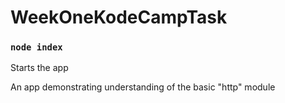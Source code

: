 # WeekOneKodeCampTask

### `node index`
Starts the app 

An app demonstrating understanding of the basic "http" module
